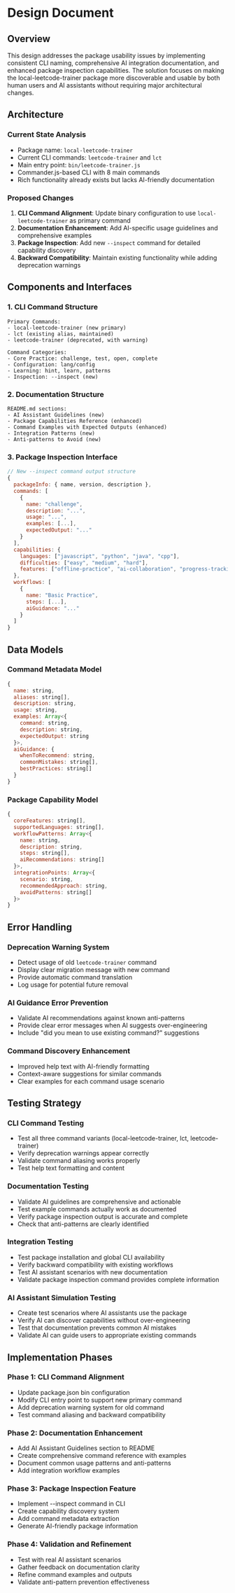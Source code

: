 # Design Document

## Overview

This design addresses the package usability issues by implementing consistent CLI naming, comprehensive AI integration documentation, and enhanced package inspection capabilities. The solution focuses on making the local-leetcode-trainer package more discoverable and usable by both human users and AI assistants without requiring major architectural changes.

## Architecture

### Current State Analysis
- Package name: `local-leetcode-trainer`
- Current CLI commands: `leetcode-trainer` and `lct`
- Main entry point: `bin/leetcode-trainer.js`
- Commander.js-based CLI with 8 main commands
- Rich functionality already exists but lacks AI-friendly documentation

### Proposed Changes
1. **CLI Command Alignment**: Update binary configuration to use `local-leetcode-trainer` as primary command
2. **Documentation Enhancement**: Add AI-specific usage guidelines and comprehensive examples
3. **Package Inspection**: Add new `--inspect` command for detailed capability discovery
4. **Backward Compatibility**: Maintain existing functionality while adding deprecation warnings

## Components and Interfaces

### 1. CLI Command Structure
```
Primary Commands:
- local-leetcode-trainer (new primary)
- lct (existing alias, maintained)
- leetcode-trainer (deprecated, with warning)

Command Categories:
- Core Practice: challenge, test, open, complete
- Configuration: lang/config
- Learning: hint, learn, patterns
- Inspection: --inspect (new)
```

### 2. Documentation Structure
```
README.md sections:
- AI Assistant Guidelines (new)
- Package Capabilities Reference (enhanced)
- Command Examples with Expected Outputs (enhanced)
- Integration Patterns (new)
- Anti-patterns to Avoid (new)
```

### 3. Package Inspection Interface
```javascript
// New --inspect command output structure
{
  packageInfo: { name, version, description },
  commands: [
    {
      name: "challenge",
      description: "...",
      usage: "...",
      examples: [...],
      expectedOutput: "..."
    }
  ],
  capabilities: {
    languages: ["javascript", "python", "java", "cpp"],
    difficulties: ["easy", "medium", "hard"],
    features: ["offline-practice", "ai-collaboration", "progress-tracking"]
  },
  workflows: [
    {
      name: "Basic Practice",
      steps: [...],
      aiGuidance: "..."
    }
  ]
}
```

## Data Models

### Command Metadata Model
```javascript
{
  name: string,
  aliases: string[],
  description: string,
  usage: string,
  examples: Array<{
    command: string,
    description: string,
    expectedOutput: string
  }>,
  aiGuidance: {
    whenToRecommend: string,
    commonMistakes: string[],
    bestPractices: string[]
  }
}
```

### Package Capability Model
```javascript
{
  coreFeatures: string[],
  supportedLanguages: string[],
  workflowPatterns: Array<{
    name: string,
    description: string,
    steps: string[],
    aiRecommendations: string[]
  }>,
  integrationPoints: Array<{
    scenario: string,
    recommendedApproach: string,
    avoidPatterns: string[]
  }>
}
```

## Error Handling

### Deprecation Warning System
- Detect usage of old `leetcode-trainer` command
- Display clear migration message with new command
- Provide automatic command translation
- Log usage for potential future removal

### AI Guidance Error Prevention
- Validate AI recommendations against known anti-patterns
- Provide clear error messages when AI suggests over-engineering
- Include "did you mean to use existing command?" suggestions

### Command Discovery Enhancement
- Improved help text with AI-friendly formatting
- Context-aware suggestions for similar commands
- Clear examples for each command usage scenario

## Testing Strategy

### CLI Command Testing
- Test all three command variants (local-leetcode-trainer, lct, leetcode-trainer)
- Verify deprecation warnings appear correctly
- Validate command aliasing works properly
- Test help text formatting and content

### Documentation Testing
- Validate AI guidelines are comprehensive and actionable
- Test example commands actually work as documented
- Verify package inspection output is accurate and complete
- Check that anti-patterns are clearly identified

### Integration Testing
- Test package installation and global CLI availability
- Verify backward compatibility with existing workflows
- Test AI assistant scenarios with new documentation
- Validate package inspection command provides complete information

### AI Assistant Simulation Testing
- Create test scenarios where AI assistants use the package
- Verify AI can discover capabilities without over-engineering
- Test that documentation prevents common AI mistakes
- Validate AI can guide users to appropriate existing commands

## Implementation Phases

### Phase 1: CLI Command Alignment
- Update package.json bin configuration
- Modify CLI entry point to support new primary command
- Add deprecation warning system for old command
- Test command aliasing and backward compatibility

### Phase 2: Documentation Enhancement
- Add AI Assistant Guidelines section to README
- Create comprehensive command reference with examples
- Document common usage patterns and anti-patterns
- Add integration workflow examples

### Phase 3: Package Inspection Feature
- Implement --inspect command in CLI
- Create capability discovery system
- Add command metadata extraction
- Generate AI-friendly package information

### Phase 4: Validation and Refinement
- Test with real AI assistant scenarios
- Gather feedback on documentation clarity
- Refine command examples and outputs
- Validate anti-pattern prevention effectiveness